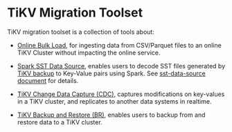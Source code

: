 # TiKV Migration Toolset

TiKV migration toolset is a collection of tools about:

- [Online Bulk Load](./online-bulk-load/README.md), for ingesting data from CSV/Parquet files to an online TiKV Cluster without impacting the online service.

- [Spark SST Data Source](./sst-data-source/README.md), enables users to decode SST files generated by [TiKV backup](https://docs.pingcap.com/tidb/stable/use-br-command-line-tool#back-up-raw-kv-experimental-feature) to Key-Value pairs using Spark. See [sst-data-source document](./sst-data-source/README.md) for details.

- [TiKV Change Data Capture (CDC)](./cdc/README.md), captures modifications on key-values in a TiKV cluster, and replicates to another data systems in realtime.



- [TiKV Backup and Restore (BR)](./br/README.md), enables users to backup from and restore data to a TiKV cluster.
